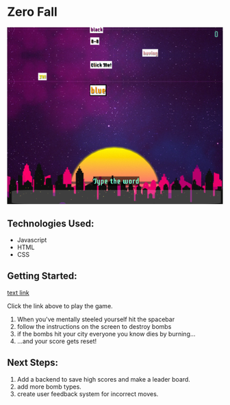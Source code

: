 # Zero Fall

![alt text](zerofallscreen.png "Zero Fall")

## Technologies Used:
- Javascript
- HTML
- CSS

## Getting Started: 

[text link](https://briabar.github.io/bomberwords/)

Click the link above to play the game.
1. When you've mentally steeled yourself hit the spacebar
2. follow the instructions on the screen to destroy bombs
3. if the bombs hit your city everyone you know dies by burning...
4. ...and your score gets reset!


## Next Steps: 
1. Add a backend to save high scores and make a leader board.
2. add more bomb types.
3. create user feedback system for incorrect moves.
